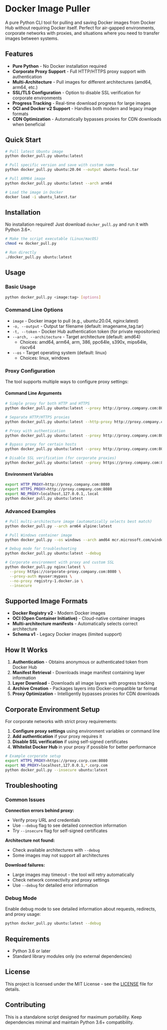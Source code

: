 # Docker Image Puller

A pure Python CLI tool for pulling and saving Docker images from Docker Hub without requiring Docker itself. Perfect for air-gapped environments, corporate networks with proxies, and situations where you need to transfer images between systems.

## Features

- **Pure Python** - No Docker installation required
- **Corporate Proxy Support** - Full HTTP/HTTPS proxy support with authentication
- **Multi-Architecture** - Pull images for different architectures (amd64, arm64, etc.)
- **SSL/TLS Configuration** - Option to disable SSL verification for corporate environments
- **Progress Tracking** - Real-time download progress for large images
- **OCI and Docker v2 Support** - Handles both modern and legacy image formats
- **CDN Optimization** - Automatically bypasses proxies for CDN downloads when beneficial

## Quick Start

```bash
# Pull latest Ubuntu image
python docker_pull.py ubuntu:latest

# Pull specific version and save with custom name
python docker_pull.py ubuntu:20.04 --output ubuntu-focal.tar

# Pull ARM64 image
python docker_pull.py ubuntu:latest --arch arm64

# Load the image in Docker
docker load -i ubuntu_latest.tar
```

## Installation

No installation required! Just download `docker_pull.py` and run it with Python 3.6+.

```bash
# Make the script executable (Linux/macOS)
chmod +x docker_pull.py

# Run directly
./docker_pull.py ubuntu:latest
```

## Usage

### Basic Usage

```bash
python docker_pull.py <image:tag> [options]
```

### Command Line Options

- `image` - Docker image to pull (e.g., ubuntu:20.04, nginx:latest)
- `-o, --output` - Output tar filename (default: imagename_tag.tar)
- `-t, --token` - Docker Hub authentication token (for private repositories)
- `--arch, --architecture` - Target architecture (default: amd64)
  - Choices: amd64, arm64, arm, 386, ppc64le, s390x, mips64le, riscv64
- `--os` - Target operating system (default: linux)
  - Choices: linux, windows

### Proxy Configuration

The tool supports multiple ways to configure proxy settings:

#### Command Line Arguments
```bash
# Simple proxy for both HTTP and HTTPS
python docker_pull.py ubuntu:latest --proxy http://proxy.company.com:8080

# Separate HTTP/HTTPS proxies
python docker_pull.py ubuntu:latest --http-proxy http://proxy.company.com:8080 --https-proxy https://proxy.company.com:8443

# Proxy with authentication
python docker_pull.py ubuntu:latest --proxy http://proxy.company.com:8080 --proxy-auth username:password

# Bypass proxy for certain hosts
python docker_pull.py ubuntu:latest --proxy http://proxy.company.com:8080 --no-proxy localhost,127.0.0.1,.local

# Disable SSL verification (for corporate proxies)
python docker_pull.py ubuntu:latest --proxy https://proxy.company.com:8080 --insecure
```

#### Environment Variables
```bash
export HTTP_PROXY=http://proxy.company.com:8080
export HTTPS_PROXY=http://proxy.company.com:8080
export NO_PROXY=localhost,127.0.0.1,.local
python docker_pull.py ubuntu:latest
```

### Advanced Examples

```bash
# Pull multi-architecture image (automatically selects best match)
python docker_pull.py --arch arm64 alpine:latest

# Pull Windows container image
python docker_pull.py --os windows --arch amd64 mcr.microsoft.com/windows/nanoserver:ltsc2022

# Debug mode for troubleshooting
python docker_pull.py ubuntu:latest --debug

# Corporate environment with proxy and custom SSL
python docker_pull.py nginx:latest \
  --proxy https://corporate-proxy.company.com:8080 \
  --proxy-auth myuser:mypass \
  --no-proxy registry-1.docker.io \
  --insecure
```

## Supported Image Formats

- **Docker Registry v2** - Modern Docker images
- **OCI (Open Container Initiative)** - Cloud-native container images  
- **Multi-architecture manifests** - Automatically selects correct architecture
- **Schema v1** - Legacy Docker images (limited support)

## How It Works

1. **Authentication** - Obtains anonymous or authenticated token from Docker Hub
2. **Manifest Retrieval** - Downloads image manifest containing layer information
3. **Layer Download** - Downloads all image layers with progress tracking
4. **Archive Creation** - Packages layers into Docker-compatible tar format
5. **Proxy Optimization** - Intelligently bypasses proxies for CDN downloads

## Corporate Environment Setup

For corporate networks with strict proxy requirements:

1. **Configure proxy settings** using environment variables or command line
2. **Add authentication** if your proxy requires it
3. **Disable SSL verification** if using self-signed certificates
4. **Whitelist Docker Hub** in your proxy if possible for better performance

```bash
# Example corporate setup
export HTTPS_PROXY=https://proxy.corp.com:8080
export NO_PROXY=localhost,127.0.0.1,*.corp.com
python docker_pull.py --insecure ubuntu:latest
```

## Troubleshooting

### Common Issues

**Connection errors behind proxy:**
- Verify proxy URL and credentials
- Use `--debug` flag to see detailed connection information
- Try `--insecure` flag for self-signed certificates

**Architecture not found:**
- Check available architectures with `--debug`
- Some images may not support all architectures

**Download failures:**
- Large images may timeout - the tool will retry automatically
- Check network connectivity and proxy settings
- Use `--debug` for detailed error information

### Debug Mode

Enable debug mode to see detailed information about requests, redirects, and proxy usage:

```bash
python docker_pull.py ubuntu:latest --debug
```

## Requirements

- Python 3.6 or later
- Standard library modules only (no external dependencies)

## License

This project is licensed under the MIT License - see the [LICENSE](LICENSE) file for details.

## Contributing

This is a standalone script designed for maximum portability. Keep dependencies minimal and maintain Python 3.6+ compatibility.